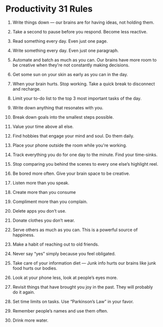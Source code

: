 # Productivity 31 Rules

1. Write things down — our brains are for having ideas, not holding them.

2. Take a second to pause before you respond. Become less reactive.

3. Read something every day. Even just one page.

4. Write something every day. Even just one paragraph.

5. Automate and batch as much as you can. Our brains have more room to be creative when they're not constantly making decisions.

6. Get some sun on your skin as early as you can in the day.

7. When your brain hurts. Stop working. Take a quick break to disconnect and recharge.

8. Limit your to-do list to the top 3 most important tasks of the day.

9. Write down anything that resonates with you.

10. Break down goals into the smallest steps possible.

11. Value your time above all else.

12. Find hobbies that engage your mind and soul. Do them daily.

13. Place your phone outside the room while you're working.

14. Track everything you do for one day to the minute. Find your time-sinks.

15. Stop comparing you behind the scenes to every one else’s highlight reel.

16. Be bored more often. Give your brain space to be creative.

17. Listen more than you speak.

18. Create more than you consume

19. Compliment more than you complain.

20. Delete apps you don’t use.

21. Donate clothes you don’t wear.

22. Serve others as much as you can. This is a powerful source of happiness.

23. Make a habit of reaching out to old friends.

24. Never say “yes” simply because you feel obligated.

25. Take care of your information diet — Junk info hurts our brains like junk food hurts our bodies.

26. Look at your phone less, look at people’s eyes more.

27. Revisit things that have brought you joy in the past. They will probably do it again.

28. Set time limits on tasks. Use “Parkinson’s Law” in your favor.

29. Remember people’s names and use them often.

30. Drink more water.